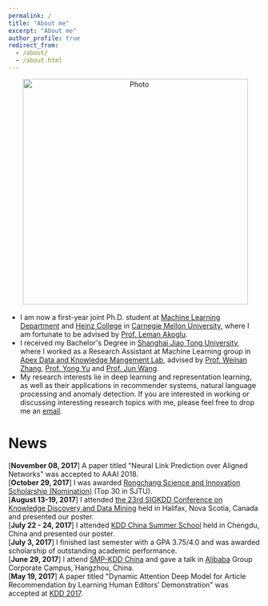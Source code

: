 ```yaml
---
permalink: /
title: "About me"
excerpt: "About me"
author_profile: true
redirect_from: 
  - /about/
  - /about.html
---
```


<p align="center">
  <img src="https://xjwangsjtu.github.io/files/XuejianWang.jpeg?raw=true" alt="Photo" style="width: 450px;"/>
</p>


* I am now a first-year joint Ph.D. student at [Machine Learning Department](https://www.ml.cmu.edu) and [Heinz College](https://www.heinz.cmu.edu) in [Carnegie Mellon University](https://www.cmu.edu), where I am fortunate to be advised by [Prof. Leman Akoglu](http://www.andrew.cmu.edu/user/lakoglu/index.html).
* I received my Bachelor's Degree in [Shanghai Jiao Tong University](https://www.sjtu.edu.cn), where I worked as a Research Assistant at Machine Learning group in [Apex Data and Knowledge Mangement Lab](http://apex.sjtu.edu.cn/), advised by [Prof. Weinan Zhang](http://wnzhang.net), [Prof. Yong Yu](http://apex.sjtu.edu.cn/members/yyu) and [Prof. Jun Wang](http://www0.cs.ucl.ac.uk/staff/Jun.Wang/). 
* My research interests lie in deep learning and representation learning, as well as their applications in recommender systems, natural language processing and anomaly detection. If you are interested in working or discussing interesting research topics with me, please feel free to drop me an <a href="mailto:xuejianw@andrew.cmu.edu">email</a>.

News
===
[<b>November 08, 2017</b>] A paper titled "Neural Link Prediction over Aligned Networks" was accepted to AAAI 2018.  
[<b>October 29, 2017</b>] I was awarded [Rongchang Science and Innovation Scholarship (Nomination)](http://xsb.seiee.sjtu.edu.cn/xsb/info/12988.htm) (Top 30 in SJTU).  
[<b>August 13-19, 2017</b>] I attended [the 23rd SIGKDD Conference on Knowledge Discovery and Data Mining](http://http://www.kdd.org/kdd2017/) held in Halifax, Nova Scotia, Canada and presented our poster.  
[<b>July 22 - 24, 2017</b>] I attended [KDD China Summer School](http://http://kddchina.org/#/Content/summerschool) held in Chengdu, China and presented our poster.  
[<b>July 3, 2017</b>] I finished last semester with a GPA 3.75/4.0 and was awarded scholarship of outstanding academic performance.  
[<b>June 29, 2017</b>] I attend [SMP-KDD China](https://aminer.org/conf/dm2017/) and gave a talk in [Alibaba](http://www.alibaba.com) Group Corporate Campus, Hangzhou, China.  
[<b>May 19, 2017</b>] A paper titled "Dynamic Attention Deep Model for Article Recommendation by Learning Human Editors’ Demonstration" was accepted at [KDD 2017](http://http://www.kdd.org/kdd2017/).